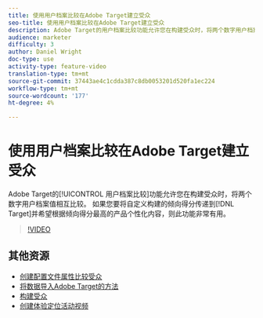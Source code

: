 ```yaml
---
title: 使用用户档案比较在Adobe Target建立受众
seo-title: 使用用户档案比较在Adobe Target建立受众
description: Adobe Target的用户档案比较功能允许您在构建受众时，将两个数字用户档案值相互比较。 如果您要将自定义构建的倾向得分传递到目标并希望根据倾向得分最高的产品个性化内容，则此功能非常有用。
audience: marketer
difficulty: 3
author: Daniel Wright
doc-type: use
activity-type: feature-video
translation-type: tm+mt
source-git-commit: 37443ae4c1cdda387c8db0053201d520fa1ec224
workflow-type: tm+mt
source-wordcount: '177'
ht-degree: 4%

---
```



# 使用用户档案比较在Adobe Target建立受众

Adobe Target的[!UICONTROL 用户档案比较]功能允许您在构建受众时，将两个数字用户档案值相互比较。 如果您要将自定义构建的倾向得分传递到[!DNL Target]并希望根据倾向得分最高的产品个性化内容，则此功能非常有用。

>[!VIDEO](https://video.tv.adobe.com/v/23218/?quality=12)

## 其他资源

* [创建配置文件属性比较受众](https://docs.adobe.com/content/help/en/target/using/audiences/create-audiences/creating-a-profile-attribute-comparison-audience.html)
* [将数据导入Adobe Target的方法](https://docs.adobe.com/content/help/en/target/using/implement-target/before-implement/methods/methods-to-get-data-into-target.html)
* [构建受众](https://docs.adobe.com/content/help/en/target/using/audiences/create-audiences/create-audience.html)
* [创建体验定位活动视频](../activities/create-experience-targeting-activities.md)